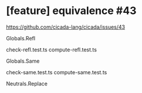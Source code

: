 # [feature] equivalence #43

https://github.com/cicada-lang/cicada/issues/43

Globals.Refl

check-refl.test.ts
compute-refl.test.ts

Globals.Same

check-same.test.ts
compute-same.test.ts

Neutrals.Replace
